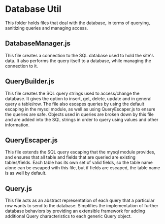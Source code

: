 # Database Util

This folder holds files that deal with the database, in terms of querying, sanitizing queries and managing access.

## DatabaseManager.js

This file creates a connection to the SQL database used to hold the site's data. It also performs the query itself to a database, while managing the connection to it.

## QueryBuilder.js

This file creates the SQL query strings used to access/change the database. It gives the option to insert, get, delete, update and in general query a table/row.
The file also escapes queries by using the default escaping in the mysql module, as well as using QueryEscaper.js to ensure the queries are safe.
Objects used in queries are broken down by this file and are added into the SQL strings in order to query using values and other information.

## QueryEscaper.js

This file extends the SQL query escaping that the mysql module provides, and ensures that all table and fields that are queried are existing tables/fields.
Each table has its own set of valid fields, so the table name alone can be escaped with this file, but if fields are escaped, the table name is as well by default.

## Query.js

This file acts as an abstract representation of each query that a particular row wants to send to the database. Simplifies the implementation
of further database behaviors by providing an extensible framework for adding additional Query characteristics to each generic
Query object.